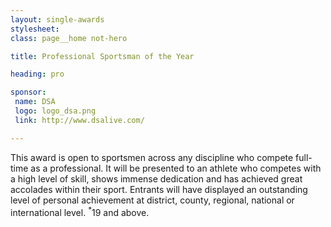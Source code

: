 ```yaml
---
layout: single-awards
stylesheet:
class: page__home not-hero

title: Professional Sportsman of the Year

heading: pro

sponsor:
 name: DSA
 logo: logo_dsa.png
 link: http://www.dsalive.com/

---
```


This award is open to sportsmen across any discipline who compete full-time as a professional. It will be presented to an athlete who competes with a high level of skill, shows immense dedication and has achieved great accolades within their sport. Entrants will have displayed an outstanding level of personal achievement at district, county, regional, national or international level. <sup>*</sup>19 and above.

